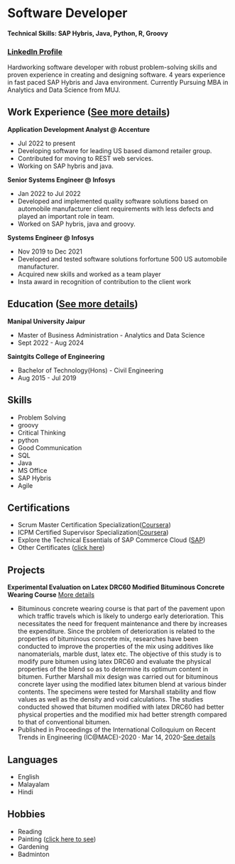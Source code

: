 # Software Developer

#### Technical Skills: SAP Hybris, Java, Python, R, Groovy

### [Linkedln Profile](https://www.linkedin.com/in/treesa-sabu-66a029128/)

Hardworking software developer with robust problem-solving skills and proven experience in creating and designing software. 4 years experience in fast paced SAP Hybris and Java environment. Currently Pursuing MBA in Analytics and Data Science from MUJ.

## Work Experience ([See more details](/profile/experience.md))
**Application Development Analyst @ Accenture**
- Jul 2022 to present
- Developing software for leading US based diamond retailer group.
- Contributed for moving to REST web services.
- Working on SAP hybris and java.

**Senior Systems Engineer @ Infosys**
- Jan 2022 to Jul 2022
- Developed and implemented quality software solutions based on automobile manufacturer client requirements with less defects and played an important role in team.
- Worked on SAP hybris, java and groovy.

**Systems Engineer @ Infosys**
- Nov 2019 to Dec 2021
- Developed and tested software solutions forfortune 500 US automobile manufacturer.
- Acquired new skills and worked as a team player
- Insta award in recognition of contribution to the client work

## Education ([See more details](/profile/education.md))
**Manipal University Jaipur**
- Master of Business Administration - Analytics and Data Science
- Sept 2022 - Aug 2024
  
**Saintgits College of Engineering**
- Bachelor of Technology(Hons) - Civil Engineering
- Aug 2015 - Jul 2019

## Skills
- Problem Solving
- groovy
- Critical Thinking
- python
- Good Communication
- SQL
- Java
- MS Office
- SAP Hybris
- Agile

## Certifications
- Scrum Master Certification Specialization([Coursera](https://www.coursera.org/account/accomplishments/specialization/certificate/J727HTMTK3JK))
- ICPM Certified Supervisor Specialization([Coursera](
https://www.coursera.org/account/accomplishments/specialization/certificate/6CXJV9GPL2RN))
- Explore the Technical Essentials of SAP Commerce Cloud ([SAP](https://www.credly.com/badges/f0ebdd8d-6c65-4632-be71-bee930ab2afd/public_url))
- Other Certificates ([click here](https://www.linkedin.com/in/treesa-sabu-66a029128/details/certifications/))

## Projects
**Experimental Evaluation on Latex DRC60 Modified Bituminous Concrete Wearing Course** [More details](/btech/bituminous-concrete.md)
- Bituminous concrete wearing course is that part of the pavement upon which traffic travels which is likely to undergo early deterioration. This necessitates the need for frequent maintenance and there by increases the expenditure. Since the problem of deterioration is related to the properties of bituminous concrete mix, researches have been conducted to improve the properties of the mix using additives like nanomaterials, marble dust, latex etc. The objective of this study is to modify pure bitumen using latex DRC60 and evaluate the physical properties of the blend so as to determine its optimum content in bitumen. Further Marshall mix design was carried out for bituminous concrete layer using the modified latex bitumen blend at various binder contents. The specimens were tested for Marshall stability and flow values as well as the density and void calculations. The studies conducted showed that bitumen modified with latex DRC60 had better physical properties and the modified mix had better strength compared to that of conventional bitumen.
- Published in Proceedings of the International Colloquium on Recent Trends in Engineering (IC@MACE)-2020 · Mar 14, 2020-[See details](btech/assets/46_PROCEEDINGS.pdf)

## Languages
- English
- Malayalam
- Hindi

## Hobbies
- Reading
- Painting ([click here to see](/paintings/paintings.md))
- Gardening
- Badminton
